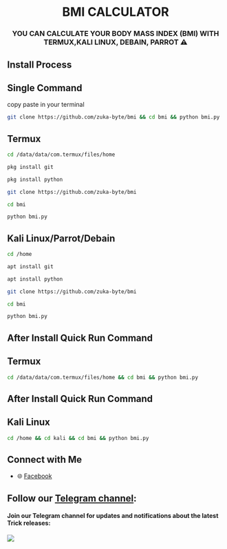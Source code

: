 <div align="center">
  <h1 align="center">BMI CALCULATOR</h1>
  <h3>YOU CAN CALCULATE YOUR BODY MASS INDEX (BMI) WITH TERMUX,KALI LINUX, DEBAIN, PARROT ⚠</h4>
</div>

## Install Process
## Single Command
copy paste in your terminal
```bash
git clone https://github.com/zuka-byte/bmi && cd bmi && python bmi.py
```
## Termux
```bash
cd /data/data/com.termux/files/home
```
```bash
pkg install git
```
```bash
pkg install python
```
```bash
git clone https://github.com/zuka-byte/bmi
```
```bash
cd bmi
```
```bash
python bmi.py
```
## Kali Linux/Parrot/Debain
```bash
cd /home
```
```bash
apt install git
```
```bash
apt install python
```
```bash
git clone https://github.com/zuka-byte/bmi
```
```bash
cd bmi
```
```bash
python bmi.py
```
## After Install Quick Run Command 
## Termux
```bash
cd /data/data/com.termux/files/home && cd bmi && python bmi.py
```
## After Install Quick Run Command 
## Kali Linux
```bash
cd /home && cd kali && cd bmi && python bmi.py
```
## Connect with Me  

- 🌐 [Facebook](https://facebook.com/zukazuboraj)        

## Follow our [Telegram channel](https://t.me/deltaunitmarket):
#### Join our Telegram channel for updates and notifications about the latest Trick releases:
<a href="https://t.me/deltaunitmarket">
  <img src="https:cdg.shields.io/badge/TeTelegram-A5E0?style=for-the-badge&logo=telegram&logoColor=white">
</a>


